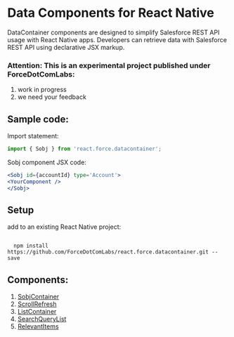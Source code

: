 # Data Components for React Native

DataContainer components are designed to simplify Salesforce REST API usage with React Native apps.
Developers can retrieve data with Salesforce REST API using declarative JSX markup.


### Attention: This is an experimental project published under ForceDotComLabs: 

1. work in progress
2. we need your feedback

## Sample code:

Import statement:

```jsx
import { Sobj } from 'react.force.datacontainer';
```

Sobj component JSX code:

```jsx
<Sobj id={accountId} type='Account'>
<YourComponent />
</Sobj>
```


## Setup

add to an existing React Native project:

```

  npm install https://github.com/ForceDotComLabs/react.force.datacontainer.git --save

```

## Components:
1. [SobjContainer](/src/SobjContainer)
2. [ScrollRefresh](/src/ScrollRefresh)
3. [ListContainer](/src/List)
4. [SearchQueryList](/src/SearchQueryList)
5. [RelevantItems](/src/RelevantItems)
